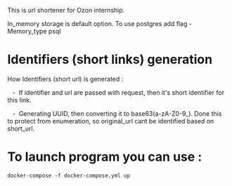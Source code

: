 This is url shortener for Ozon internship.

In_memory storage is default option. To use postgres add flag -Memory_type psql

# Identifiers (short links) generation

How Identifiers (short url) is generated : 

  &nbsp;&nbsp; - &nbsp;If identifier and url are passed with request, then it's short identifier for this link.
  
  &nbsp;&nbsp; - &nbsp;Generating UUID, then converting it to base63(a-zA-Z0-9_). Done this to protect from enumeration, so original_url cant be identified based on short_url. 
  
# To launch program you can use : 
  
  ```docker-compose -f docker-compose.yml up```
